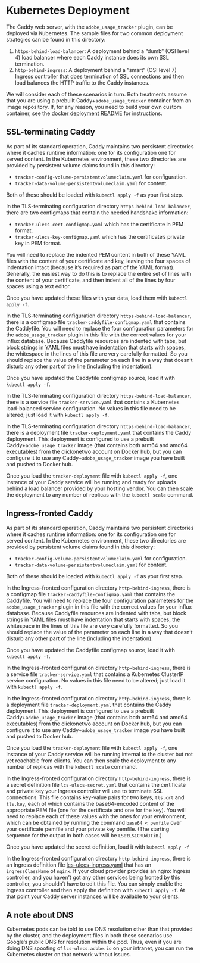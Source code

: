 # Kubernetes Deployment

The Caddy web server, with the `adobe_usage_tracker` plugin, can be deployed via Kubernetes. The sample files for two common deployment strategies can be found in this directory:

1. `https-behind-load-balancer`: A deployment behind a “dumb” (OSI level 4) load balancer where each Caddy instance does its own SSL termination.
2. `http-behind-ingress`: A deployment behind a “smart” (OSI level 7) Ingress controller that does termination of SSL connections and then load balances the HTTP traffic to the Caddy instances.

We will consider each of these scenarios in turn.  Both treatments assume that you are using a prebuilt Caddy+`adobe_usage_tracker` container from an image repository.  If, for any reason, you need to build your own custom container, see the [docker deployment README](../docker/README.md) for instructions.

## SSL-terminating Caddy

As part of its standard operation, Caddy maintains two persistent directories where it caches runtime information: one for its configuration one for served content. In the Kubernetes environment, these two directories are provided by persistent volume claims found in this directory:

* `tracker-config-volume-persistentvolumeclaim.yaml` for configuration.
* `tracker-data-volume-persistentvolumeclaim.yaml` for content.

Both of these should be loaded with `kubectl apply -f` as your first step.

In the TLS-terminating configuration directory `https-behind-load-balancer`, there are two configmaps that contain the needed handshake information:

* `tracker-ulecs-cert-configmap.yaml` which has the certificate in PEM format.
* `tracker-ulecs-key-configmap.yaml` which has the certificate’s private key in PEM format.

You will need to replace the indented PEM content in both of these YAML files with the content of your certificate and key, leaving the four spaces of indentation intact (because it’s required as part of the YAML format). Generally, the easiest way to do this is to replace the entire set of lines with the content of your certificate, and then indent all of the lines by four spaces using a text editor.

Once you have updated these files with your data, load them with `kubectl apply -f`.

In the TLS-terminating configuration directory `https-behind-load-balancer`, there is a configmap file `tracker-caddyfile-configmap.yaml` that contains the Caddyfile.  You will need to replace the four configuration parameters for the `adobe_usage_tracker` plugin in this file with the correct values for your influx database.  Because Caddyfile resources are indented with tabs, but block strings in YAML files must have indentation that starts with spaces, the whitespace in the lines of this file are very carefully formatted.  So you should replace the value of the parameter on each line in a way that doesn’t disturb any other part of the line (including the indentation).

Once you have updated the Caddyfile configmap source, load it with `kubectl apply -f`.

In the TLS-terminating configuration directory `https-behind-load-balancer`, there is a service file `tracker-service.yaml` that contains a Kubernetes load-balanced service configuration. No values in this file need to be altered; just load it with `kubectl apply -f`.

In the TLS-terminating configuration directory `https-behind-load-balancer`, there is a deployment file `tracker-deployment.yaml` that contains the Caddy deployment. This deployment is configured to use a prebuilt Caddy+`adobe_usage_tracker` image (that contains both arm64 and amd64 executables) from the clickonetwo account on Docker hub, but you can configure it to use any Caddy+`adobe_usage_tracker` image you have built and pushed to Docker hub.

Once you load the `tracker-deployment` file with `kubectl apply -f`, one instance of your Caddy service will be running and ready for uploads behind a load balancer provided by your hosting vendor.  You can then scale the deployment to any number of replicas with the `kubectl scale` command.

## Ingress-fronted Caddy

As part of its standard operation, Caddy maintains two persistent directories where it caches runtime information: one for its configuration one for served content. In the Kubernetes environment, these two directories are provided by persistent volume claims found in this directory:

* `tracker-config-volume-persistentvolumeclaim.yaml` for configuration.
* `tracker-data-volume-persistentvolumeclaim.yaml` for content.

Both of these should be loaded with `kubectl apply -f` as your first step.

In the Ingress-fronted configuration directory `http-behind-ingress`, there is a configmap file `tracker-caddyfile-configmap.yaml` that contains the Caddyfile.  You will need to replace the four configuration parameters for the `adobe_usage_tracker` plugin in this file with the correct values for your influx database.  Because Caddyfile resources are indented with tabs, but block strings in YAML files must have indentation that starts with spaces, the whitespace in the lines of this file are very carefully formatted.  So you should replace the value of the parameter on each line in a way that doesn’t disturb any other part of the line (including the indentation).

Once you have updated the Caddyfile configmap source, load it with `kubectl apply -f`.

In the Ingress-fronted configuration directory `http-behind-ingress`, there is a service file `tracker-service.yaml` that contains a Kubernetes ClusterIP service configuration. No values in this file need to be altered; just load it with `kubectl apply -f`.

In the Ingress-fronted configuration directory `http-behind-ingress`, there is a deployment file `tracker-deployment.yaml` that contains the Caddy deployment. This deployment is configured to use a prebuilt Caddy+`adobe_usage_tracker` image (that contains both arm64 and amd64 executables) from the clickonetwo account on Docker hub, but you can configure it to use any Caddy+`adobe_usage_tracker` image you have built and pushed to Docker hub.

Once you load the `tracker-deployment` file with `kubectl apply -f`, one instance of your Caddy service will be running internal to the cluster but not yet reachable from clients.  You can then scale the deployment to any number of replicas with the `kubectl scale` command.

In the Ingress-fronted configuration directory `http-behind-ingress`, there is a secret definition file `lcs-ulecs-secret.yaml` that contains the certificate and private key your Ingress controller will use to terminate SSL connections.  This file contains key-value pairs for two keys, `tls.crt` and `tls.key`, each of which contains the base64-encoded content of the appropriate PEM file (one for the certificate and one for the key). You will need to replace each of these values with the ones for your environment, which can be obtained by running the command `base64 < pemfile` over your certificate pemfile and your private key pemfile. (The starting sequence for the output in both cases will be `LS0tLS1CRUdJTiB`.)

Once you have updated the secret definition, load it with `kubectl apply -f`

In the Ingress-fronted configuration directory `http-behind-ingress`, there is an Ingress definition file  [lcs-ulecs-ingress.yaml](http-behind-ingress/lcs-ulecs-ingress.yaml) that has an `ingressClassName` of `nginx`. If your cloud provider provides an nginx Ingress controller, and you haven’t got any other services being fronted by this controller, you shouldn’t have to edit this file.  You can simply enable the Ingress controller and then apply the definition with `kubectl apply -f`. At that point your Caddy server instances will be available to your clients.

## A note about DNS

Kubernetes pods can be told to use DNS resolution other than that provided by the cluster, and the deployment files in both these scenarios use Google’s public DNS for resolution within the pod.  Thus, even if you are doing DNS spoofing of `lcs-ulecs.adobe.io` on your intranet, you can run the Kubernetes cluster on that network without issues.

